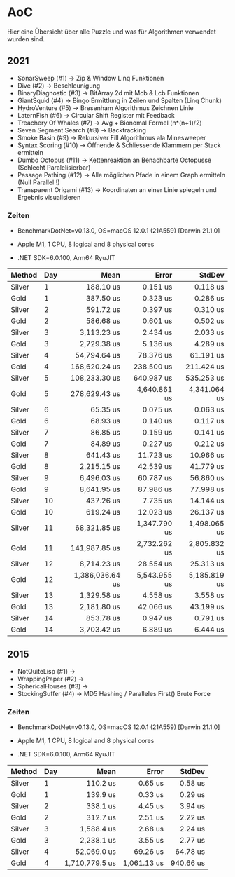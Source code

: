 # AoC

Hier eine Übersicht über alle Puzzle und was für Algorithmen verwendet wurden sind.

## 2021 

* SonarSweep (#1) -> Zip & Window Linq Funktionen
* Dive (#2) -> Beschleunigung 
* BinaryDiagnostic (#3) -> BitArray 2d mit Mcb & Lcb Funktionen
* GiantSquid (#4) -> Bingo Ermittlung in Zeilen und Spalten (Linq Chunk)
* HydroVenture (#5) -> Bresenham Algorithmus Zeichnen Linie
* LaternFish (#6) -> Circular Shift Register mit Feedback
* Treachery Of Whales (#7) -> Avg + Bionomal Formel (n*(n+1)/2)
* Seven Segment Search (#8) -> Backtracking 
* Smoke Basin (#9) -> Rekursiver Fill Algorithmus ala Minesweeper 
* Syntax Scoring (#10) -> Öffnende & Schliessende Klammern per Stack ermitteln
* Dumbo Octopus (#11) -> Kettenreaktion an Benachbarte Octopusse (Schlecht Paralelisierbar)
* Passage Pathing (#12) -> Alle möglichen Pfade in einem Graph ermitteln (Null Parallel !)
* Transparent Origami (#13) -> Koordinaten an einer Linie spiegeln und Ergebnis visualisieren

### Zeiten

* BenchmarkDotNet=v0.13.0, OS=macOS 12.0.1 (21A559) [Darwin 21.1.0]

* Apple M1, 1 CPU, 8 logical and 8 physical cores

* .NET SDK=6.0.100, Arm64 RyuJIT

| Method | Day |            Mean |        Error |       StdDev |
|------- |---- |----------------:|-------------:|-------------:|
| Silver |   1 |       188.10 us |     0.151 us |     0.118 us |
|   Gold |   1 |       387.50 us |     0.323 us |     0.286 us |
| Silver |   2 |       591.72 us |     0.397 us |     0.310 us |
|   Gold |   2 |       586.68 us |     0.601 us |     0.502 us |
| Silver |   3 |     3,113.23 us |     2.434 us |     2.033 us |
|   Gold |   3 |     2,729.38 us |     5.136 us |     4.289 us |
| Silver |   4 |    54,794.64 us |    78.376 us |    61.191 us |
|   Gold |   4 |   168,620.24 us |   238.500 us |   211.424 us |
| Silver |   5 |   108,233.30 us |   640.987 us |   535.253 us |
|   Gold |   5 |   278,629.43 us | 4,640.861 us | 4,341.064 us |
| Silver |   6 |        65.35 us |     0.075 us |     0.063 us |
|   Gold |   6 |        68.93 us |     0.140 us |     0.117 us |
| Silver |   7 |        86.85 us |     0.159 us |     0.141 us |
|   Gold |   7 |        84.89 us |     0.227 us |     0.212 us |
| Silver |   8 |       641.43 us |    11.723 us |    10.966 us |
|   Gold |   8 |     2,215.15 us |    42.539 us |    41.779 us |
| Silver |   9 |     6,496.03 us |    60.787 us |    56.860 us |
|   Gold |   9 |     8,641.95 us |    87.986 us |    77.998 us |
| Silver |  10 |       437.26 us |     7.735 us |    14.144 us |
|   Gold |  10 |       619.24 us |    12.023 us |    26.137 us |
| Silver |  11 |    68,321.85 us | 1,347.790 us | 1,498.065 us |
|   Gold |  11 |   141,987.85 us | 2,732.262 us | 2,805.832 us |
| Silver |  12 |     8,714.23 us |    28.554 us |    25.313 us |
|   Gold |  12 | 1,386,036.64 us | 5,543.955 us | 5,185.819 us |
| Silver |  13 |     1,329.58 us |     4.558 us |     3.558 us |
|   Gold |  13 |     2,181.80 us |    42.066 us |    43.199 us |
| Silver |  14 |       853.78 us |     0.947 us |     0.791 us |
|   Gold |  14 |     3,703.42 us |     6.889 us |     6.444 us |

## 2015 

* NotQuiteLisp (#1) -> 
* WrappingPaper (#2) -> 
* SphericalHouses (#3) ->
* StockingSuffer (#4) -> MD5 Hashing / Paralleles First()  Brute Force 

### Zeiten

* BenchmarkDotNet=v0.13.0, OS=macOS 12.0.1 (21A559) [Darwin 21.1.0]

* Apple M1, 1 CPU, 8 logical and 8 physical cores

* .NET SDK=6.0.100, Arm64 RyuJIT

| Method | Day |           Mean |       Error |    StdDev |
|------- |---- |---------------:|------------:|----------:|
| Silver |   1 |       110.2 us |     0.65 us |   0.58 us |
|   Gold |   1 |       139.9 us |     0.33 us |   0.29 us |
| Silver |   2 |       338.1 us |     4.45 us |   3.94 us |
|   Gold |   2 |       312.7 us |     2.51 us |   2.22 us |
| Silver |   3 |     1,588.4 us |     2.68 us |   2.24 us |
|   Gold |   3 |     2,238.1 us |     3.55 us |   2.77 us |
| Silver |   4 |    52,069.0 us |    69.26 us |  64.78 us |
|   Gold |   4 | 1,710,779.5 us | 1,061.13 us | 940.66 us |